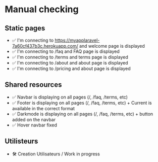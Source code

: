 # Manual checking

## Static pages 

 - ✅ I'm connecting to  https://myapplaravel-7a60cf437b3c.herokuapp.com/ and welcome page is displayed
 - ✅ I'm connecting to  /faq and FAQ page is displayed 
 - ✅ I'm connecting to  /terms and terms page is displayed 
 - ✅ I'm connecting to  /about and about page is displayed 
 - ✅ I'm connecting to  /pricing and about page is displayed

## Shared resources 

 - ✅ Navbar is displaying on all pages (/, /faq, /terms, etc)
 - ✅ Footer is displaying on all pages (/, /faq, /terms, etc) + Current is available in the correct format
 - ✅ Darkmode is displaying on all pages (/, /faq, /terms, etc) + button added on the navbar
 - ✅ Hover navbar fixed

## Utilisteurs

 - 🛠️ Creation Utilisateurs / Work in progress
